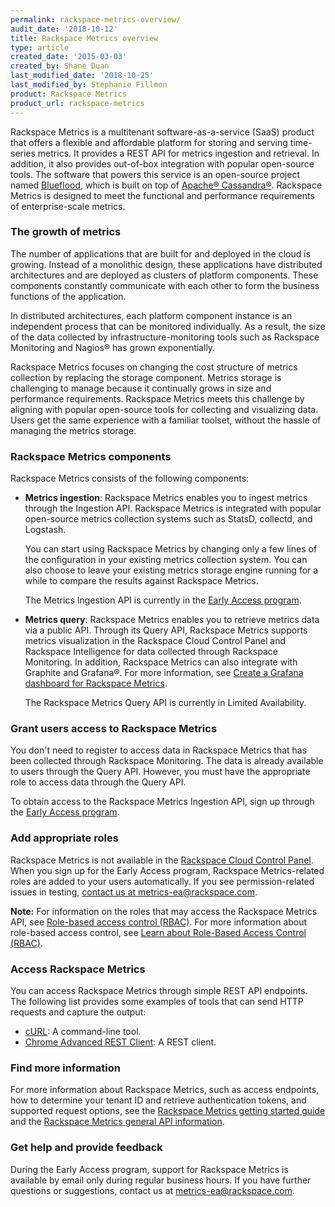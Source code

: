 ```yaml
---
permalink: rackspace-metrics-overview/
audit_date: '2018-10-12'
title: Rackspace Metrics overview
type: article
created_date: '2015-03-03'
created_by: Shane Duan
last_modified_date: '2018-10-25'
last_modified_by: Stephanie Fillmon
product: Rackspace Metrics
product_url: rackspace-metrics
---
```


Rackspace Metrics is a multitenant software-as-a-service (SaaS) product
that offers a flexible and affordable platform for storing and serving
time-series metrics. It provides a REST API for metrics ingestion and
retrieval. In addition, it also provides out-of-box integration with
popular open-source tools. The software that powers this service is an
open-source project named [Blueflood](https://blueflood.io), which is built on
top of [Apache&reg; Cassandra&reg;](https://cassandra.apache.org/). Rackspace
Metrics is designed to meet the functional and performance requirements of
enterprise-scale metrics.

### The growth of metrics

The number of applications that are built for and deployed in
the cloud is growing. Instead of a monolithic design, these
applications have distributed architectures and are deployed as
clusters of platform components. These components constantly communicate
with each other to form the business functions of the application.

In distributed architectures, each platform component instance is an
independent process that can be monitored individually. As a result, the
size of the data collected by infrastructure-monitoring tools such as
Rackspace Monitoring and Nagios&reg; has grown exponentially.

Rackspace Metrics focuses on changing the cost structure of metrics
collection by replacing the storage component. Metrics storage is
challenging to manage because it continually grows in size and
performance requirements. Rackspace Metrics meets this challenge by
aligning with popular open-source tools for collecting and
visualizing data. Users get the same experience with a familiar toolset,
without the hassle of managing the metrics storage.

### Rackspace Metrics components

Rackspace Metrics consists of the following components:

-   **Metrics ingestion**: Rackspace Metrics enables you to ingest
    metrics through the Ingestion API. Rackspace Metrics is
    integrated with popular open-source metrics collection systems such
    as StatsD, collectd, and Logstash.

     You can start using Rackspace Metrics by changing only a few lines of
     the configuration in your existing metrics collection system. You can also
     choose to leave your existing metrics storage engine running for a while
     to compare the results against Rackspace Metrics.

     The Metrics Ingestion API is currently in the [Early Access
     program](https://developer.rackspace.com/docs/metrics/v2/early-access-program/).

-   **Metrics query**: Rackspace Metrics enables you to retrieve
    metrics data via a public API. Through its Query API, Rackspace
    Metrics supports metrics visualization in the Rackspace Cloud
    Control Panel and Rackspace Intelligence for data collected through
    Rackspace Monitoring. In addition, Rackspace Metrics can also integrate
    with Graphite and Grafana&reg;. For more information, see [Create a Grafana
    dashboard for Rackspace
    Metrics](/support/how-to/create-a-grafana-dashboard-for-rackspace-metrics/).

     The Rackspace Metrics Query API is currently in
     Limited Availability.

### Grant users access to Rackspace Metrics

You don't need to register to access data in Rackspace Metrics that has
been collected through Rackspace Monitoring. The data is already available
to users through the Query API. However, you must have the appropriate role to
access data through the Query API.

To obtain access to the Rackspace Metrics Ingestion API, sign up through
the [Early Access
program](https://developer.rackspace.com/docs/metrics/v2/early-access-program/).

### Add appropriate roles

Rackspace Metrics is not available in the [Rackspace Cloud Control
Panel](https://login.rackspace.com/). When you sign up for
the Early Access program, Rackspace Metrics-related roles are added to your
users automatically. If you see permission-related issues in testing,
[contact us at metrics-ea@rackspace.com](mailto:metrics-ea@rackspace.com).

**Note:** For information on the roles that may access the Rackspace Metrics
API, see [Role-based access control
(RBAC)](https://developer.rackspace.com/docs/metrics/v2/general-api-info/role-based-access-control/). For more information about role-based access control,
see [Learn about Role-Based Access Control
(RBAC)](/support/how-to/overview-role-based-access-control-rbac).

### Access Rackspace Metrics

You can access Rackspace Metrics through simple REST API endpoints. The
following list provides some examples of tools that can send HTTP requests and
capture the output:

- [cURL](https://curl.haxx.se/): A command-line tool.
- [Chrome Advanced REST Client](https://advancedrestclient.com/): A REST
  client.

### Find more information

For more information about Rackspace Metrics, such as access
endpoints, how to determine your tenant ID and retrieve authentication
tokens, and supported request options, see the [Rackspace Metrics getting
started
guide](https://developer.rackspace.com/docs/metrics/v2/getting-started/)
and the [Rackspace Metrics general API
information](https://developer.rackspace.com/docs/metrics/v2/general-api-info/).

### Get help and provide feedback

During the Early Access program, support for Rackspace Metrics is
available by email only during regular business hours. If you have
further questions or suggestions, contact us at
<metrics-ea@rackspace.com>.
